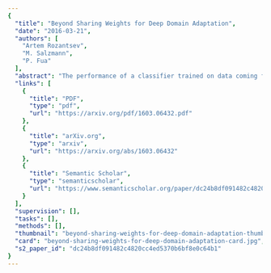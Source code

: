```yaml
---
{
  "title": "Beyond Sharing Weights for Deep Domain Adaptation",
  "date": "2016-03-21",
  "authors": [
    "Artem Rozantsev",
    "M. Salzmann",
    "P. Fua"
  ],
  "abstract": "The performance of a classifier trained on data coming from a specific domain typically degrades when applied to a related but different one. While annotating many samples from the new domain would address this issue, it is often too expensive or impractical. Domain Adaptation has therefore emerged as a solution to this problem; It leverages annotated data from a source domain, in which it is abundant, to train a classifier to operate in a target domain, in which it is either sparse or even lacking altogether. In this context, the recent trend consists of learning deep architectures whose weights are shared for both domains, which essentially amounts to learning domain invariant features. Here, we show that it is more effective to explicitly model the shift from one domain to the other. To this end, we introduce a two-stream architecture, where one operates in the source domain and the other in the target domain. In contrast to other approaches, the weights in corresponding layers are related but not shared. We demonstrate that this both yields higher accuracy than state-of-the-art methods on several object recognition and detection tasks and consistently outperforms networks with shared weights in both supervised and unsupervised settings.",
  "links": [
    {
      "title": "PDF",
      "type": "pdf",
      "url": "https://arxiv.org/pdf/1603.06432.pdf"
    },
    {
      "title": "arXiv.org",
      "type": "arxiv",
      "url": "https://arxiv.org/abs/1603.06432"
    },
    {
      "title": "Semantic Scholar",
      "type": "semanticscholar",
      "url": "https://www.semanticscholar.org/paper/dc24b8df091482c4820cc4ed5370b6bf8e0c64b1"
    }
  ],
  "supervision": [],
  "tasks": [],
  "methods": [],
  "thumbnail": "beyond-sharing-weights-for-deep-domain-adaptation-thumb.jpg",
  "card": "beyond-sharing-weights-for-deep-domain-adaptation-card.jpg",
  "s2_paper_id": "dc24b8df091482c4820cc4ed5370b6bf8e0c64b1"
}
---
```


